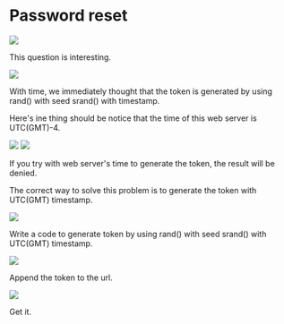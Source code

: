 # **Password reset**

![](https://i.imgur.com/CmQ08QF.png)

This question is interesting.

![](https://i.imgur.com/HkzQx7L.png)

With time, we immediately thought that the token is generated by using rand() with seed srand() with timestamp.

Here's ine thing should be notice that the time of this web server is UTC(GMT)-4.

![](https://i.imgur.com/Iv4Qanb.png)
![](https://i.imgur.com/MdFpxAN.png)

If you try with web server's time to generate the token, the result will be denied.

The correct way to solve this problem is to generate the token with UTC(GMT) timestamp.

![](https://i.imgur.com/PCeqzM3.png)

Write a code to generate token by using rand() with seed srand() with UTC(GMT)  timestamp.

![](https://i.imgur.com/To2UWtE.png)

Append the token to the url.

![](https://i.imgur.com/5ufhi2d.png)

Get it.

